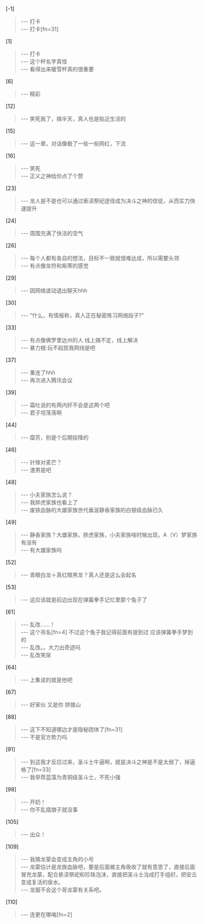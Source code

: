 
[-1] 
>--- 打卡<br>
>--- 打卡[fn=31]<br>

[1] 
>--- 打卡<br>
>--- 这个杯名字真怪<br>
>--- 看得出来暖雪杯真的很重要<br>

[6] 
>--- 精彩<br>

[12] 
>--- 笑死我了，搞半天，真人也是贴近生活的<br>

[15] 
>--- 这一章，对话像极了一些一些网红，下流<br>

[16] 
>--- 笑死<br>
>--- 正义之神给你点了个赞<br>

[23] 
>--- 龙人是不是也可以通过亵渎祭祀途径成为决斗之神的信徒，从而实力快速提升<br>

[24] 
>--- 周围充满了快活的空气<br>

[26] 
>--- 每个人都有各自的想法，目标不一致就很难达成，所以需要头领<br>
>--- 有点像龙符和紫蒂的感觉<br>

[29] 
>--- 因网络波动退出聊天hhh<br>

[30] 
>--- “什么，有情报称，真人正在秘密练习网络段子?”<br>

[33] 
>--- 有点像佛罗里达州的人
线上搞不定，线上解决<br>
>--- 暴力根:玩不起拔我网线是吧<br>

[37] 
>--- 重连了hhh<br>
>--- 再次进入腾讯会议<br>

[39] 
>--- 霜吐说的有两内奸不会是这两个吧<br>
>--- 君子坦荡荡啊<br>

[44] 
>--- 糜芳，别是个后期投降的<br>

[46] 
>--- 针锋对麦芒？<br>
>--- 渣男是吧<br>

[48] 
>--- 小夫家族怎么说？<br>
>--- 我胖虎家族也看上了<br>
>--- 废铁血脉的大雄家族世代垂涎静香家族的白银级血脉已久<br>

[49] 
>--- 静香家族？大雄家族，胖虎家族，小夫家族啥时候出现，A（V）梦家族有没有<br>
>--- 有大雄家族吗<br>

[52] 
>--- 青眼白龙＋真红眼黑龙？真人还是这么会起名<br>

[53] 
>--- 这应该就是前边出现在弹簧拳手记忆里那个兔子了<br>

[61] 
>--- 乱改……！<br>
>--- 这个吊名[fn=4]
不过这个兔子我记得前面有提到过
应该弹簧拳手梦到的<br>
>--- 乱改。。大力出奇迹吗<br>
>--- 乱改笑尿<br>

[64] 
>--- 上集说的就是他吧<br>

[67] 
>--- 好家伙 又是你 拼接山<br>

[88] 
>--- 这下不知道哪边才是隐秘团体了[fn=31]<br>
>--- 不是官方势力吗<br>

[91] 
>--- 到这我才反应过来，圣斗士牛逼啊，就是决斗之神是不是太弱了，掉逼格了[fn=33]<br>
>--- 我举荐蓝藻为青铜级圣斗士，不死小强<br>

[98] 
>--- 开奶！<br>
>--- 你不乱插旗子就没事<br>

[105] 
>--- 出众！<br>

[109] 
>--- 我猜龙蒙会变成主角的小号<br>
>--- 龙蒙估计是龙族血脉吧，要是后面被主角吸收了就有意思了，直接后面冒充龙蒙，配合亵渎祭祀和珍珠泡沫，直接把圣斗士当成打手组织，把安丘变成复活的泉水。<br>
>--- 龙服不会这个哥龙蒙有关系吧。<br>

[110] 
>--- 连更在哪咯[fn=2]<br>
